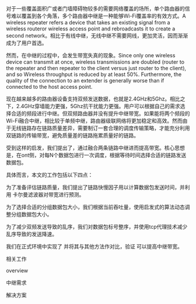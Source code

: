 

对于一些覆盖面积广或者门墙障碍物较多的需要网络覆盖的场所，单个路由器的信号难以覆盖到各个角落，多个路由器中继是一种能够Wi-Fi覆盖率的有效方式。A wireless repeater  refers a device that takes an existing signal from a wireless routeror wireless access point and rebroadcasts it to create a second network。相比于有线中继，无线中继不需要网线，更加灵活，因而渐渐成为了用户首选。

然而，在中继的过程中，会发生带宽失真的现象。Since only one wireless device can transmit at once, wireless transmissions are doubled (router to the repeater and then repeater to the client versus just router to the client), and so Wireless throughput is reduced by at least 50%. Furthermore, the quality of the connection to an extender is generally worse than if connected to the host access point.

现在越来越多的路由器设备支持双频发送数据，也就是2.4GHz和5Ghz。相比之下，2.4GHz穿墙能力更强，5Ghz抗干扰能力更强。用户可以根据自己的需求选择合适的频段进行中继。但双频路由器并没有提升中继带宽。如果能将两个频段的Wi-Fi融合中继，相比较于单频中继，路由器级联网络将更加稳定和高效。然而由于无线链路存在链路质量差异，需要制订一套合理的调度传输策略，才能充分利用双链路的传输带宽，避免质量差的链路拖累质量好的链路。

受到这样的启发，我们提出了，通过融合两条链路中继进而提高带宽。核心思想是，在ont侧，对每N个数据包进行一次调度，根据等待时间选择合适的链路发送数据包。

具体而言，本文的工作包括以下四点：

为了准备评估链路质量，我们提出了链路快慢因子用以计算数据包发送时间，并利用 卡尔曼滤波器对带宽进行预测。

为了选择合适的分组数据包大小，我们根据当前吞吐量，使用启发式的算法动态调整分组数据包大小。

为了减少双频发送导致的乱序，我们对数据包标号整序，并使用tcp代理技术减少乱序导致的发送降速。

我们在正式环境中实现了 并将其与其他方法作对比，验证 可以提高中继带宽。



相关工作



overview

中继需求

解决方案



